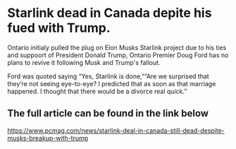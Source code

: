 # Starlink dead in Canada depite his fued with Trump.

Ontario initialy pulled the plug on Elon Musks Starlink project due to his ties and suppoort of President Donald Trump, Ontario Premier Doug Ford has no plans to revive it following Musk and Trump's fallout.

Ford was quoted saying “Yes, Starlink is done,”“Are we surprised that they’re not seeing eye-to-eye? I predicted that as soon as that marriage happened. I thought that there would be a divorce real quick.”


## The full article can be found in the link below

https://www.pcmag.com/news/starlink-deal-in-canada-still-dead-despite-musks-breakup-with-trump
